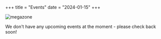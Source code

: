 +++
title = "Events"
date = "2024-01-15"
+++

![megazone](/images/megazone2.jpg)


We don't have any upcoming events at the moment - please check back soon!
